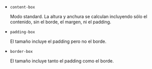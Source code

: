 
- ```content-box```
    
    Modo standard. La altura y anchura se calculan incluyendo sólo el contenido, sin el borde, el margen, ni el padding.

- ```padding-box```
    
    El tamaño incluye el padding pero no el borde.

- ```border-box```
    
    El tamaño incluye tanto el padding como el borde.

